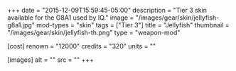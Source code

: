 +++
date = "2015-12-09T15:59:45-05:00"
description = "Tier 3 skin available for the G8A1 used by IQ."
image = "/images/gear/skin/jellyfish-g8a1.jpg"
mod-types = "skin"
tags = ["Tier 3"]
title = "Jellyfish"
thumbnail = "/images/gear/skin/jellyfish-th.png"
type = "weapon-mod"

[cost]
  renown = "12000"
  credits = "320"
  units = ""

[images]
  alt = ""
  src = ""
+++
